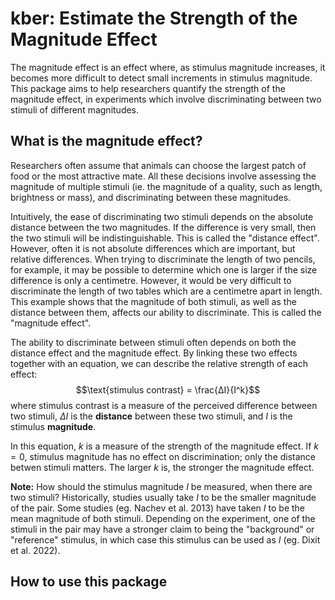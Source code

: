 # kber: Estimate the Strength of the Magnitude Effect
The magnitude effect is an effect where, as stimulus magnitude increases, it becomes more difficult to detect small increments in stimulus magnitude. This package aims to help researchers quantify the strength of the magnitude effect, in experiments which involve discriminating between two stimuli of different magnitudes.

## What is the magnitude effect?
Researchers often assume that animals can choose the largest patch of food or the most attractive mate. All these decisions involve assessing the magnitude of multiple stimuli (ie. the magnitude of a quality, such as length, brightness or mass), and discriminating between these magnitudes.

Intuitively, the ease of discriminating two stimuli depends on the absolute distance between the two magnitudes. If the difference is very small, then the two stimuli will be indistinguishable. This is called the "distance effect". However, often it is not absolute differences which are important, but relative differences. When trying to discriminate the length of two pencils, for example, it may be possible to determine which one is larger if the size difference is only a centimetre. However, it would be very difficult to discriminate the length of two tables which are a centimetre apart in length. This example shows that the magnitude of both stimuli, as well as the distance between them, affects our ability to discriminate. This is called the "magnitude effect".

The ability to discriminate between stimuli often depends on both the distance effect and the magnitude effect. By linking these two effects together with an equation, we can describe the relative strength of each effect:
$$\text{stimulus contrast} = \frac{ΔI}{I^k}$$
where stimulus contrast is a measure of the perceived difference between two stimuli, $ΔI$ is the **distance** between these two stimuli, and $I$ is the stimulus **magnitude**.

In this equation, $k$ is a measure of the strength of the magnitude effect. If $k=0$, stimulus magnitude has no effect on discrimination; only the distance betwen stimuli matters. The larger $k$ is, the stronger the magnitude effect.

**Note:** How should the stimulus magnitude $I$ be measured, when there are two stimuli? Historically, studies usually take $I$ to be the smaller magnitude of the pair. Some studies (eg. Nachev et al. 2013) have taken $I$ to be the mean magnitude of both stimuli. Depending on the experiment, one of the stimuli in the pair may have a stronger claim to being the "background" or "reference" stimulus, in which case this stimulus can be used as $I$ (eg. Dixit et al. 2022).

## How to use this package

